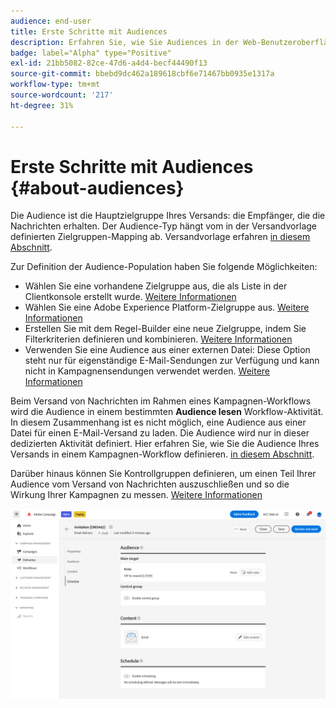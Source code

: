 ```yaml
---
audience: end-user
title: Erste Schritte mit Audiences
description: Erfahren Sie, wie Sie Audiences in der Web-Benutzeroberfläche von Campaign verwenden.
badge: label="Alpha" type="Positive"
exl-id: 21bb5082-82ce-47d6-a4d4-becf44490f13
source-git-commit: bbebd9dc462a189618cbf6e71467bb0935e1317a
workflow-type: tm+mt
source-wordcount: '217'
ht-degree: 31%

---
```



# Erste Schritte mit Audiences {#about-audiences}

<!--
Audience only created for the delivery, not available later-->


<!--
Three ways:
* existing audience

Campaign or AEP Audiences

* create new on the fly

query like AEP segment builder (same component with campaign data)

* import from file

show use case with a new audience creation (or import from file?)

control groups like acc: exract, random, based on attribute
-->


Die Audience ist die Hauptzielgruppe Ihres Versands: die Empfänger, die die Nachrichten erhalten. Der Audience-Typ hängt vom in der Versandvorlage definierten Zielgruppen-Mapping ab. Versandvorlage erfahren [in diesem Abschnitt](../msg/delivery-template.md).

Zur Definition der Audience-Population haben Sie folgende Möglichkeiten:

* Wählen Sie eine vorhandene Zielgruppe aus, die als Liste in der Clientkonsole erstellt wurde. [Weitere Informationen](add-audience.md)
* Wählen Sie eine Adobe Experience Platform-Zielgruppe aus. [Weitere Informationen](aep-audience.md)
* Erstellen Sie mit dem Regel-Builder eine neue Zielgruppe, indem Sie Filterkriterien definieren und kombinieren. [Weitere Informationen](segment-builder.md)
* Verwenden Sie eine Audience aus einer externen Datei: Diese Option steht nur für eigenständige E-Mail-Sendungen zur Verfügung und kann nicht in Kampagnensendungen verwendet werden. [Weitere Informationen](file-audience.md)

Beim Versand von Nachrichten im Rahmen eines Kampagnen-Workflows wird die Audience in einem bestimmten **Audience lesen** Workflow-Aktivität. In diesem Zusammenhang ist es nicht möglich, eine Audience aus einer Datei für einen E-Mail-Versand zu laden. Die Audience wird nur in dieser dedizierten Aktivität definiert. Hier erfahren Sie, wie Sie die Audience Ihres Versands in einem Kampagnen-Workflow definieren. [in diesem Abschnitt](../workflows/orchestrate-activities.md).

Darüber hinaus können Sie Kontrollgruppen definieren, um einen Teil Ihrer Audience vom Versand von Nachrichten auszuschließen und so die Wirkung Ihrer Kampagnen zu messen. [Weitere Informationen](control-group.md)

![](assets/about-audience.png)

